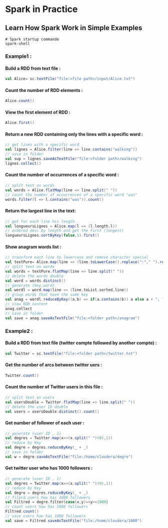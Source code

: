 # Spark in Practice

## Learn How Spark Work in Simple Examples

```shell
# Spark startup commande
spark-shell
```

### Example1 :

#### Build a RDD from text file :
```scala
val Alice= sc.textFile("file:<file path>/input/Alice.txt")
```

#### Count the number of RDD elements :

```scala
Alice.count()
```

#### View the first element of RDD :

```scala
Alice.first()
```

#### Return a new RDD containing only the lines with a specific word :

```scala
// get lines with a specific word
val lignes = Alice.filter(line => line.contains("walking"))
// save in folder
val sup = lignes.saveAsTextFile("file:<folder path>/walking")
lignes.collect()
```

#### Count the number of occurrences of a specific word :

```scala
// split text on words
val words = Alice.flatMap(line => line.split(" "))
// count the number of occurrences of a specific word "was"
words.filter(l => l.contains("was")).count()
```

#### Return the largest line in the text:

```scala
// get for each line his length
val longueursLignes = Alice.map(l => (l.length,l))
// ordered desc by length and get the first (longest)
longueursLignes.sortByKey(false,1).first()
```

#### Show anagram words list : 

```scala
// transform each line to lowercase and remove character special 
val textPure= Alice.map(line => (line.toLowerCase().replace(":"," ").replace("*"," ").replace("/"," ").replace("["," ").replace("]"," ").replace(","," ").replace("\""," ").replace("-"," ").replace("`"," ").replace("'"," ").replace("_"," ").replace(";"," ").replace("."," ").replace("!"," ").replace("?"," ")))
// split text on words
val words = textPure.flatMap(line => line.split(" "))
// delete the words double
val word = words.distinct()
// generate (key,word)
val wordl = word.map(line => (line.toList.sorted,line))
// group words that have the same key
val anag = wordl.reduceByKey((a,b) => if(a.contains(b)) a else a + ", " + b)
// view RDD content
anag.collect
// save in folder
val save = anag.saveAsTextFile("file:<folder path>/anagram")
  ```

### Example2 : 

#### Build a RDD from text file (twitter compte followed by another compte) :

```scala
val Twitter = sc.textFile("file:<folder path>/twitter.txt")
```

#### Get the number of arcs between twitter uers :

```scala
Twitter.count()
```

#### Count the number of Twitter users in this file :

```scala
// split text on users
val usersDouble = Twitter.flatMap(line => line.split(" "))
// delete the user ID double
val users = usersDouble.distinct().count()
 ```

#### Get number of follower of each user :

```scala
// generate (user ID , 1)
val degres = Twitter.map(x=>(x.split(" ")(0),1))
// reduce by Key
val degre = degres.reduceByKey(_ + _)
// save in folder
val w = degre.saveAsTextFile("file:/home/cloudera/degre")
```

#### Get twitter user who has 1000 followers :

```scala
// generate (user ID , 1)
val degres = Twitter.map(x=>(x.split(" ")(0),1))
// reduce by Key
val degre = degres.reduceByKey(_ + _)
// filerd users how has 1000 followers
val Filtred = degre.filter{case(x,y)=>y>=1000}
// count users how has 1000 followers
Filtred.count()
// save users how has 1000 followers
val save = Filtred.saveAsTextFile("file:/home/cloudera/1000")
```
